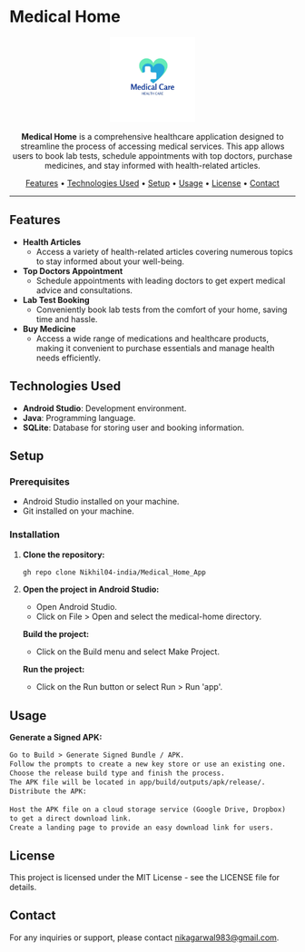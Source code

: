 # Medical Home

<p align="center">
  <img src="app/src/main/res/drawable/applogo.jpg" alt="Medical Home Logo" width="150" height="150">
</p>

<p align="center">
  <b>Medical Home</b> is a comprehensive healthcare application designed to streamline the process of accessing medical services. 
  This app allows users to book lab tests, schedule appointments with top doctors, purchase medicines, and stay informed with health-related articles.
</p>

<p align="center">
  <a href="#features">Features</a> •
  <a href="#technologies-used">Technologies Used</a> •
  <a href="#setup">Setup</a> •
  <a href="#usage">Usage</a> •
  <a href="#license">License</a> •
  <a href="#contact">Contact</a>
</p>

---

## Features

- **Health Articles**
  - Access a variety of health-related articles covering numerous topics to stay informed about your well-being.
- **Top Doctors Appointment**
  - Schedule appointments with leading doctors to get expert medical advice and consultations.
- **Lab Test Booking**
  - Conveniently book lab tests from the comfort of your home, saving time and hassle.
- **Buy Medicine**
  - Access a wide range of medications and healthcare products, making it convenient to purchase essentials and manage health needs efficiently.

## Technologies Used

- **Android Studio**: Development environment.
- **Java**: Programming language.
- **SQLite**: Database for storing user and booking information.

## Setup

### Prerequisites

- Android Studio installed on your machine.
- Git installed on your machine.

### Installation

1. **Clone the repository:**
   ```bash
   gh repo clone Nikhil04-india/Medical_Home_App
2. **Open the project in Android Studio:**

    - Open Android Studio.
    - Click on File > Open and select the medical-home directory.
    
   **Build the project:**

    - Click on the Build menu and select Make Project.

   **Run the project:**

    - Click on the Run button or select Run > Run 'app'.

## Usage
   **Generate a Signed APK:**

    Go to Build > Generate Signed Bundle / APK.
    Follow the prompts to create a new key store or use an existing one.
    Choose the release build type and finish the process.
    The APK file will be located in app/build/outputs/apk/release/.
    Distribute the APK:

    Host the APK file on a cloud storage service (Google Drive, Dropbox) to get a direct download link.
    Create a landing page to provide an easy download link for users.

## License
This project is licensed under the MIT License - see the LICENSE file for details.

## Contact
For any inquiries or support, please contact nikagarwal983@gmail.com.
